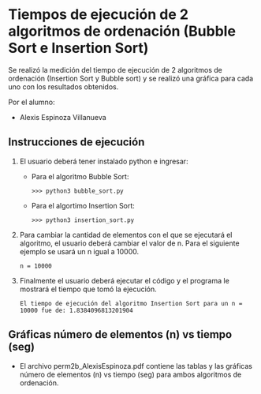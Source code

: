 # Tiempos de ejecución de 2 algoritmos de ordenación (Bubble Sort e Insertion Sort) 

Se realizó la medición del tiempo de ejecución de 2 algoritmos de ordenación (Insertion Sort y Bubble sort) y se realizó una gráfica para cada uno con los resultados obtenidos.

Por el alumno:
- Alexis Espinoza Villanueva

## Instrucciones de ejecución
1. El usuario deberá tener instalado python e ingresar:
    - Para el algoritmo Bubble Sort:

        ```
        >>> python3 bubble_sort.py
        ```
    - Para el algortimo Insertion Sort:

        ```
        >>> python3 insertion_sort.py
        ```
2. Para cambiar la cantidad de elementos con el que se ejecutará el algoritmo, el usuario deberá cambiar el valor de n. Para el siguiente ejemplo se usará un n igual a 10000.

    ```
    n = 10000
    ```

3. Finalmente el usuario deberá ejecutar el código y el programa le mostrará el tiempo que tomó la ejecución.

    ```
    El tiempo de ejecución del algoritmo Insertion Sort para un n = 10000 fue de: 1.8384096813201904 
    ```

## Gráficas número de elementos (n) vs tiempo (seg)

- El archivo perm2b_AlexisEspinoza.pdf contiene las tablas y las gráficas número de elementos (n) vs tiempo (seg) para ambos algoritmos de ordenación.
